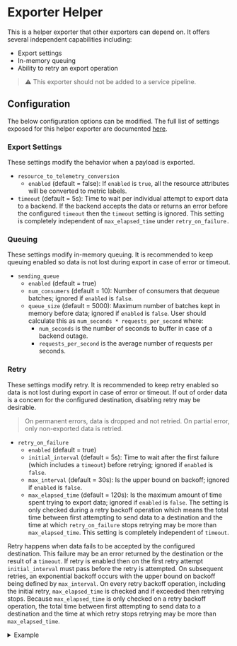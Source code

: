 # Exporter Helper

This is a helper exporter that other exporters can depend on. It offers several
independent capabilities including:

- Export settings
- In-memory queuing
- Ability to retry an export operation

> :warning: This exporter should not be added to a service pipeline.

## Configuration

The below configuration options can be modified. The full list of settings
exposed for this helper exporter are documented [here](factory.go).

### Export Settings

These settings modify the behavior when a payload is exported.

- `resource_to_telemetry_conversion`
  - `enabled` (default = false): If `enabled` is `true`, all the resource
    attributes will be converted to metric labels.
- `timeout` (default = 5s): Time to wait per individual attempt to export data
  to a backend. If the backend accepts the data or returns an error before the
  configured `timeout` then the `timeout` setting is ignored. This setting is
  completely independent of `max_elapsed_time` under `retry_on_failure.`

### Queuing

These settings modify in-memory queuing. It is recommended to keep queuing
enabled so data is not lost during export in case of error or timeout.

- `sending_queue`
  - `enabled` (default = true)
  - `num_consumers` (default = 10): Number of consumers that dequeue batches;
    ignored if `enabled` is `false`.
  - `queue_size` (default = 5000): Maximum number of batches kept in memory
    before data; ignored if `enabled` is `false`.
  User should calculate this as `num_seconds * requests_per_second` where:
    - `num_seconds` is the number of seconds to buffer in case of a backend outage.
    - `requests_per_second` is the average number of requests per seconds.

### Retry

These settings modify retry. It is recommended to keep retry enabled so data is
not lost during export in case of error or timeout. If out of order data is a
concern for the configured destination, disabling retry may be desirable.

> On permanent errors, data is dropped and not retried. On partial error, only
> non-exported data is retried.

- `retry_on_failure`
  - `enabled` (default = true)
  - `initial_interval` (default = 5s): Time to wait after the first failure
    (which includes a `timeout`) before retrying; ignored if `enabled` is
    `false`.
  - `max_interval` (default = 30s): Is the upper bound on backoff; ignored if
    `enabled` is `false`.
  - `max_elapsed_time` (default = 120s): Is the maximum amount of time spent
    trying to export data; ignored if `enabled` is `false`. The setting is only
    checked during a retry backoff operation which means the total time between
    first attempting to send data to a destination and the time at which
    `retry_on_failure` stops retrying may be more than `max_elapsed_time`. This
    setting is completely independent of `timeout`.

Retry happens when data fails to be accepted by the configured destination.
This failure may be an error returned by the destination or the result of a
`timeout`. If retry is enabled then on the first retry attempt
`initial_interval` must pass before the retry is attempted. On subsequent
retries, an exponential backoff occurs with the upper bound on backoff being
defined by `max_interval`. On every retry backoff operation, including the
initial retry, `max_elapsed_time` is checked and if exceeded then retrying
stops. Because `max_elapsed_time` is only checked on a retry backoff operation,
the total time between first attempting to send data to a destination and the
time at which retry stops retrying may be more than `max_elapsed_time`.

<details>
<summary>
Example
</summary>

For example, let's assume a configured destination is completely unavailable
for three minutes and that `max_elapsed_time` is changed to `30s`. For
demonstration purposes, let's use the `max_interval` for the backoff every
time.

- The first export request will `timeout` (total time = 5s)
- `max_elapsed_time` in `retry_on_failure` is checked and evaluates false
- `initial_interval` for `retry_on_failure` passes and then data is sent again
  (total time = 10s)
- The second export request will `timeout` (total time = 15s)
- `max_elapsed_time` in `retry_on_failure` is checked and evaluates false
- An exponential backoff occurs which can be a maximum of `max_interval`
  (assuming max, total time = 45s)
- The third export request will `timeout` (total time = 50s)
- `max_elapsed_time` in `retry_on_failure` is checked and evaluates to true;
  retry stops (total time is greater than `max_elapsed_time`)
</details>
